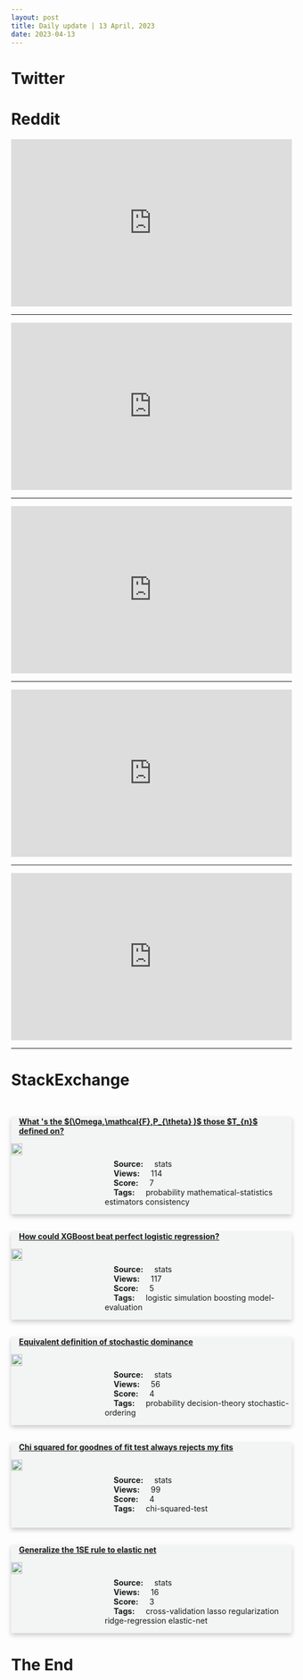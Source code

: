 ```yaml
---
layout: post
title: Daily update | 13 April, 2023
date: 2023-04-13
---
```


<script async src="https://platform.twitter.com/widgets.js" charset="utf-8"></script>


<script src='https://storage.ko-fi.com/cdn/scripts/overlay-widget.js'></script>
<script>
  kofiWidgetOverlay.draw('themldojo', {
    'type': 'floating-chat',
    'floating-chat.donateButton.text': 'Support me',
    'floating-chat.donateButton.background-color': '#f45d22',
    'floating-chat.donateButton.text-color': '#fff'
  });
</script>

# Twitter 

<blockquote class="twitter-tweet"><a href="https://twitter.com/historyinmemes/status/1646274100585742339"></a></blockquote>

<blockquote class="twitter-tweet"><a href="https://twitter.com/Kynsofficial/status/1646082478313029632"></a></blockquote>

<blockquote class="twitter-tweet"><a href="https://twitter.com/timnitGebru/status/1645978250387279873"></a></blockquote>

<blockquote class="twitter-tweet"><a href="https://twitter.com/APompliano/status/1645967969342611456"></a></blockquote>

<blockquote class="twitter-tweet"><a href="https://twitter.com/svpino/status/1646120989728866306"></a></blockquote>

<blockquote class="twitter-tweet"><a href="https://twitter.com/ylecun/status/1646146820878286850"></a></blockquote>

<blockquote class="twitter-tweet"><a href="https://twitter.com/ylecun/status/1646126424942624769"></a></blockquote>

<blockquote class="twitter-tweet"><a href="https://twitter.com/GoogleAI/status/1646265908963471360"></a></blockquote>

<blockquote class="twitter-tweet"><a href="https://twitter.com/stanfordnlp/status/1646192337352298497"></a></blockquote>

<blockquote class="twitter-tweet"><a href="https://twitter.com/stanfordnlp/status/1646001155749847041"></a></blockquote>

# Reddit 

<iframe id="reddit-embed" src="https://www.redditmedia.com/r/MachineLearning/comments/12jqbzp/n_dolly_20_an_open_source_instructionfollowing?ref_source=embed&amp;ref=share&amp;embed=true" sandbox="allow-scripts allow-same-origin allow-popups" style="border: none;" height="300" width="100%" scrolling="yes"></iframe>
<hr style="width:100%;text-align:left;margin-left:0">
<iframe id="reddit-embed" src="https://www.redditmedia.com/r/dataengineering/comments/12j7r5a/cant_wait_for_an_end_to_end_python_stack_with_no?ref_source=embed&amp;ref=share&amp;embed=true" sandbox="allow-scripts allow-same-origin allow-popups" style="border: none;" height="300" width="100%" scrolling="yes"></iframe>
<hr style="width:100%;text-align:left;margin-left:0">
<iframe id="reddit-embed" src="https://www.redditmedia.com/r/datascience/comments/12jhh6r/manager_with_no_data_science_background_wants_to?ref_source=embed&amp;ref=share&amp;embed=true" sandbox="allow-scripts allow-same-origin allow-popups" style="border: none;" height="300" width="100%" scrolling="yes"></iframe>
<hr style="width:100%;text-align:left;margin-left:0">
<iframe id="reddit-embed" src="https://www.redditmedia.com/r/datascience/comments/12j5mvy/what_would_you_do_if_management_expects_you_to_do?ref_source=embed&amp;ref=share&amp;embed=true" sandbox="allow-scripts allow-same-origin allow-popups" style="border: none;" height="300" width="100%" scrolling="yes"></iframe>
<hr style="width:100%;text-align:left;margin-left:0">
<iframe id="reddit-embed" src="https://www.redditmedia.com/r/MachineLearning/comments/12j4z1u/d_would_a_tesla_m40_provide_cheap_inference?ref_source=embed&amp;ref=share&amp;embed=true" sandbox="allow-scripts allow-same-origin allow-popups" style="border: none;" height="300" width="100%" scrolling="yes"></iframe>
<hr style="width:100%;text-align:left;margin-left:0">

<style>
.card {
box-shadow: 0 4px 8px 0 rgba(0,0,0,0.2);
transition: 0.3s;
width: 100%;
background-color: #F3F4F4;
}
p{
    margin-left:  3em;
    padding-top: 1em;
}
.part2{
    display: grid;
    grid-template-columns: 1fr 3fr;
}
h4{
    margin: 1em;
}

.card:hover {
box-shadow: 0 8px 16px 0 rgba(0,0,0,0.2);
}
b {
padding: 2px 16px;
}
</style>
  
# StackExchange 


  <br>
  <div class="card">
  <h4><a href='https://stats.stackexchange.com/questions/612644/what-s-the-omega-mathcalf-p-theta-those-t-n-defined-on'>What &#39;s the $(\Omega,\mathcal{F},P_{\theta} )$ those $T_{n}$ defined on?</a></h4> 
  <div class="part2">
      <img src="https://cdn.sstatic.net/Sites/stats/Img/apple-touch-icon@2.png?v=344f57aa10cc" alt="Img missing!" style="width:40%">
      <p><b>Source:</b> stats<br><b>Views:</b> 114<br><b>Score:</b> 7<br><b>Tags:</b> <span class="badge badge-dark">probability</span> <span class="badge badge-dark">mathematical-statistics</span> <span class="badge badge-dark">estimators</span> <span class="badge badge-dark">consistency</span></p> 
  </div>
  </div>
      
  <br>
  <div class="card">
  <h4><a href='https://stats.stackexchange.com/questions/612683/how-could-xgboost-beat-perfect-logistic-regression'>How could XGBoost beat perfect logistic regression?</a></h4> 
  <div class="part2">
      <img src="https://cdn.sstatic.net/Sites/stats/Img/apple-touch-icon@2.png?v=344f57aa10cc" alt="Img missing!" style="width:40%">
      <p><b>Source:</b> stats<br><b>Views:</b> 117<br><b>Score:</b> 5<br><b>Tags:</b> <span class="badge badge-dark">logistic</span> <span class="badge badge-dark">simulation</span> <span class="badge badge-dark">boosting</span> <span class="badge badge-dark">model-evaluation</span></p> 
  </div>
  </div>
      
  <br>
  <div class="card">
  <h4><a href='https://stats.stackexchange.com/questions/612638/equivalent-definition-of-stochastic-dominance'>Equivalent definition of stochastic dominance</a></h4> 
  <div class="part2">
      <img src="https://cdn.sstatic.net/Sites/stats/Img/apple-touch-icon@2.png?v=344f57aa10cc" alt="Img missing!" style="width:40%">
      <p><b>Source:</b> stats<br><b>Views:</b> 56<br><b>Score:</b> 4<br><b>Tags:</b> <span class="badge badge-dark">probability</span> <span class="badge badge-dark">decision-theory</span> <span class="badge badge-dark">stochastic-ordering</span></p> 
  </div>
  </div>
      
  <br>
  <div class="card">
  <h4><a href='https://stats.stackexchange.com/questions/612670/chi-squared-for-goodnes-of-fit-test-always-rejects-my-fits'>Chi squared for goodnes of fit test always rejects my fits</a></h4> 
  <div class="part2">
      <img src="https://cdn.sstatic.net/Sites/stats/Img/apple-touch-icon@2.png?v=344f57aa10cc" alt="Img missing!" style="width:40%">
      <p><b>Source:</b> stats<br><b>Views:</b> 99<br><b>Score:</b> 4<br><b>Tags:</b> <span class="badge badge-dark">chi-squared-test</span></p> 
  </div>
  </div>
      
  <br>
  <div class="card">
  <h4><a href='https://stats.stackexchange.com/questions/612658/generalize-the-1se-rule-to-elastic-net'>Generalize the 1SE rule to elastic net</a></h4> 
  <div class="part2">
      <img src="https://cdn.sstatic.net/Sites/stats/Img/apple-touch-icon@2.png?v=344f57aa10cc" alt="Img missing!" style="width:40%">
      <p><b>Source:</b> stats<br><b>Views:</b> 16<br><b>Score:</b> 3<br><b>Tags:</b> <span class="badge badge-dark">cross-validation</span> <span class="badge badge-dark">lasso</span> <span class="badge badge-dark">regularization</span> <span class="badge badge-dark">ridge-regression</span> <span class="badge badge-dark">elastic-net</span></p> 
  </div>
  </div>
      
# The End
